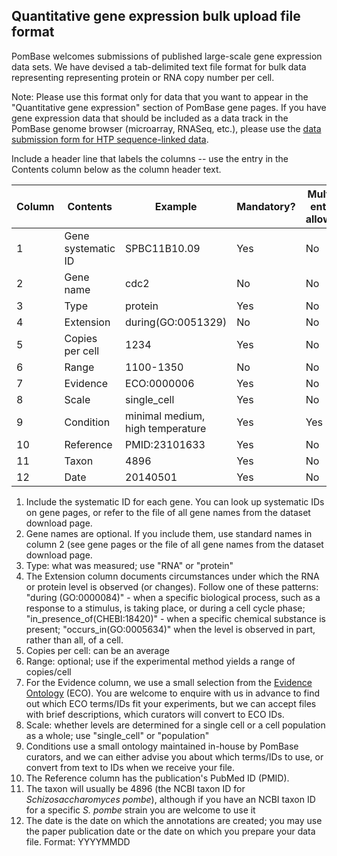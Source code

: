## Quantitative gene expression bulk upload file format

PomBase welcomes submissions of published large-scale gene expression
data sets. We have devised a tab-delimited text file format for bulk
data representing representing protein or RNA copy number per cell.

Note: Please use this format only for data that you want to appear in
the "Quantitative gene expression" section of PomBase gene pages. If
you have gene expression data that should be included as a data track
in the PomBase genome browser (microarray, RNASeq, etc.), please use
the [data submission form for HTP sequence-linked data](submit-data/data-submission-form).

Include a header line that labels the columns -- use the entry in the
Contents column below as the column header text.

Column | Contents | Example | Mandatory? | Multiple entries allowed?
-------|----------|---------|------------|--------------------------
1 | Gene systematic ID | SPBC11B10.09 | Yes | No
2 | Gene name | cdc2 | No | No
3 | Type | protein | Yes | No
4 | Extension | during(GO:0051329) | No | No
5 | Copies per cell | 1234 | Yes | No
6 | Range | 1100-1350 | No | No
7 | Evidence | ECO:0000006 | Yes | No
8 | Scale | single_cell | Yes | No
9 | Condition | minimal medium, high temperature | Yes | Yes
10 | Reference | PMID:23101633 | Yes | No
11 | Taxon | 4896 | Yes | No
12 | Date | 20140501 | Yes | No

1.  Include the systematic ID for each gene. You can look up
    systematic IDs on gene pages, or refer to the file of all gene
    names from the dataset download page.
2.  Gene names are optional. If you include them, use standard names
    in column 2 (see gene pages or the file of all gene names from the
    dataset download page.
3.  Type: what was measured; use "RNA" or "protein"
4.  The Extension column documents circumstances under which the RNA
    or protein level is observed (or changes). Follow one of these
    patterns: "during (GO:0000084)" - when a specific biological
    process, such as a response to a stimulus, is taking place, or
    during a cell cycle phase; "in_presence_of(CHEBI:18420)" - when a
    specific chemical substance is present; "occurs_in(GO:0005634)"
    when the level is observed in part, rather than all, of a cell.
5.  Copies per cell: can be an average
6.  Range: optional; use if the experimental method yields a range of
    copies/cell
7.  For the Evidence column, we use a small selection from the
    [Evidence Ontology](http://www.evidenceontology.org/) (ECO). You
    are welcome to enquire with us in advance to find out which ECO
    terms/IDs fit your experiments, but we can accept files with brief
    descriptions, which curators will convert to ECO IDs.
8.  Scale: whether levels are determined for a single cell or a cell
    population as a whole; use "single_cell" or "population"
9.  Conditions use a small ontology maintained in-house by PomBase
    curators, and we can either advise you about which terms/IDs to
    use, or convert from text to IDs when we receive your file.
10. The Reference column has the publication's PubMed ID (PMID).
11. The taxon will usually be 4896 (the NCBI taxon ID for
    *Schizosaccharomyces pombe*), although if you have an NCBI taxon ID
    for a specific *S. pombe* strain you are welcome to use it
12. The date is the date on which the annotations are created; you may
    use the paper publication date or the date on which you prepare
    your data file. Format: YYYYMMDD
